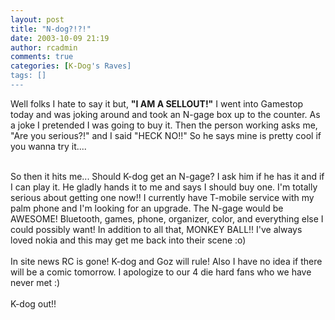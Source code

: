 ```yaml
---
layout: post
title: "N-dog?!?!"
date: 2003-10-09 21:19
author: rcadmin
comments: true
categories: [K-Dog's Raves]
tags: []
---
```

Well folks I hate to say it but, <B>"I AM A SELLOUT!"</B> I went into Gamestop today and was joking around and took an N-gage box up to the counter. As a joke I pretended I was going to buy it. Then the person working asks me, "Are you serious?!" and I said "HECK NO!!" So he says mine is pretty cool if you wanna try it....
<br />

<br />
So then it hits me... Should K-dog get an N-gage? I ask him if he has it and if I can play it. He gladly hands it to me and says I should buy one. I'm totally serious about getting one now!! I currently have T-mobile service with my palm phone and I'm looking for an upgrade. The N-gage would be AWESOME! Bluetooth, games, phone, organizer, color, and everything else I could possibly want! In addition to all that, MONKEY BALL!! I've always loved nokia and this may get me back into their scene :o)
<br />

<br />
In site news RC is gone! K-dog and Goz will rule! Also I have no idea if there will be a comic tomorrow. I apologize to our 4 die hard fans who we have never met :)
<br />

<br />
K-dog out!!
